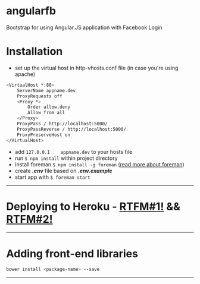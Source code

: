 angularfb
=========

Bootstrap for using Angular.JS application with Facebook Login 


Installation
============

* set up the virtual host in http-vhosts.conf file (in case you're using apache)

```sh
<VirtualHost *:80>
    ServerName appname.dev
    ProxyRequests off
    <Proxy *>
        Order allow,deny
        Allow from all
    </Proxy>
    ProxyPass / http://localhost:5000/
    ProxyPassReverse / http://localhost:5000/
    ProxyPreserveHost on
</VirtualHost>
```
* add `127.0.0.1    appname.dev` to your hosts file
* run `$ npm install` within project directory
* install foreman ` $ npm install -g foreman `  ([read more about foreman](https://github.com/NodeFly/node-foreman))
* create ***.env*** file based on ***.env.example***
* start app with `$ foreman start`

----------

Deploying to Heroku - [RTFM#1!](https://devcenter.heroku.com/articles/getting-started-with-nodejs) && [RTFM#2!](https://devcenter.heroku.com/articles/config-vars)
======

----

Adding front-end libraries
======
```sh
bower install <package-name> --save
```
----------

